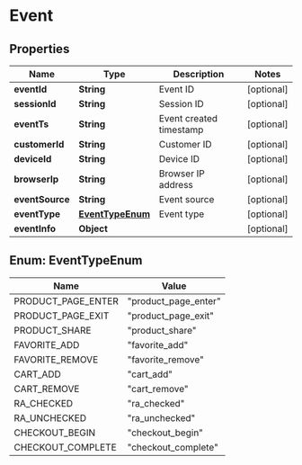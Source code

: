 

# Event


## Properties

| Name | Type | Description | Notes |
|------------ | ------------- | ------------- | -------------|
|**eventId** | **String** | Event ID |  [optional] |
|**sessionId** | **String** | Session ID |  [optional] |
|**eventTs** | **String** | Event created timestamp |  [optional] |
|**customerId** | **String** | Customer ID |  [optional] |
|**deviceId** | **String** | Device ID |  [optional] |
|**browserIp** | **String** | Browser IP address |  [optional] |
|**eventSource** | **String** | Event source |  [optional] |
|**eventType** | [**EventTypeEnum**](#EventTypeEnum) | Event type |  [optional] |
|**eventInfo** | **Object** |  |  [optional] |



## Enum: EventTypeEnum

| Name | Value |
|---- | -----|
| PRODUCT_PAGE_ENTER | &quot;product_page_enter&quot; |
| PRODUCT_PAGE_EXIT | &quot;product_page_exit&quot; |
| PRODUCT_SHARE | &quot;product_share&quot; |
| FAVORITE_ADD | &quot;favorite_add&quot; |
| FAVORITE_REMOVE | &quot;favorite_remove&quot; |
| CART_ADD | &quot;cart_add&quot; |
| CART_REMOVE | &quot;cart_remove&quot; |
| RA_CHECKED | &quot;ra_checked&quot; |
| RA_UNCHECKED | &quot;ra_unchecked&quot; |
| CHECKOUT_BEGIN | &quot;checkout_begin&quot; |
| CHECKOUT_COMPLETE | &quot;checkout_complete&quot; |



